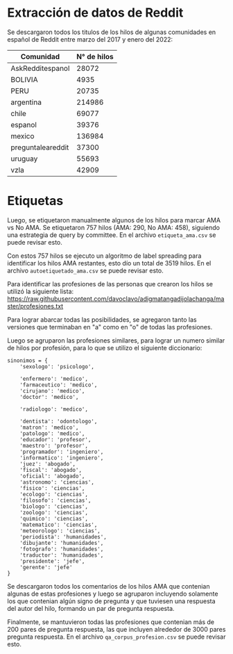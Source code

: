 # Extracción de datos de Reddit
Se descargaron todos los titulos de los hilos de algunas comunidades en español de Reddit entre marzo del 2017 y enero del 2022: 

| Comunidad                  | N° de hilos |
|----------------------------|-------------|
|AskRedditespanol            | 28072       |
| BOLIVIA                    | 4935        |
| PERU                       | 20735       |
| argentina                  | 214986      |
| chile                      | 69077       |
|espanol                     | 39376       |
| mexico                     | 136984      |
| preguntaleareddit          | 37300       |
| uruguay                    | 55693       |
| vzla                       | 42909       |

# Etiquetas
Luego, se etiquetaron manualmente algunos de los hilos para marcar AMA vs No AMA.
Se etiquetaron 757 hilos (AMA: 290, No AMA: 458), siguiendo una estrategia de query by committee.
En el archivo `etiqueta_ama.csv` se puede revisar esto.

Con estos 757 hilos se ejecuto un algoritmo de label spreading para identificar los hilos AMA restantes, esto dío un total de 3519 hilos.
En el archivo `autoetiquetado_ama.csv` se puede revisar esto. 

Para identificar las profesiones de las personas que crearon los hilos se utilizó la siguiente lista:
https://raw.githubusercontent.com/davoclavo/adigmatangadijolachanga/master/profesiones.txt

Para lograr abarcar todas las posibilidades, se agregaron tanto las versiones que terminaban en "a" como en "o" de todas las profesiones. 

Luego se agruparon las profesiones similares, para lograr un numero similar de hilos por profesión, para lo que se utilizo el siguiente diccionario:

```
sinonimos = {
    'sexologo': 'psicologo',

    'enfermero': 'medico',
    'farmaceutico': 'medico',
    'cirujano': 'medico',
    'doctor': 'medico',

    'radiologo': 'medico',
    
    'dentista': 'odontologo',
    'matron': 'medico',
    'patologo': 'medico',
    'educador': 'profesor',
    'maestro': 'profesor',
    'programador': 'ingeniero',
    'informatico': 'ingeniero',
    'juez': 'abogado',
    'fiscal': 'abogado',
    'oficial': 'abogado',
    'astronomo': 'ciencias',
    'fisico': 'ciencias',
    'ecologo': 'ciencias',
    'filosofo': 'ciencias',
    'biologo': 'ciencias',
    'zoologo': 'ciencias',
    'quimico': 'ciencias',
    'matematico': 'ciencias',
    'meteorologo': 'ciencias',
    'periodista': 'humanidades',
    'dibujante': 'humanidades',
    'fotografo': 'humanidades',
    'traductor': 'humanidades',
    'presidente': 'jefe',
    'gerente': 'jefe'
} 
```

Se descargaron todos los comentarios de los hilos AMA que contenian algunas de estas profesiones y luego se agruparon incluyendo solamente los que contenian algún signo de pregunta y que tuviesen una respuesta del autor del hilo, formando un par de pregunta respuesta.

Finalmente, se mantuvieron todas las profesiones que contenian más de 200 pares de pregunta respuesta, las que incluyen alrededor de 3000 pares pregunta respuesta.
En el archivo `qa_corpus_profesion.csv` se puede revisar esto. 